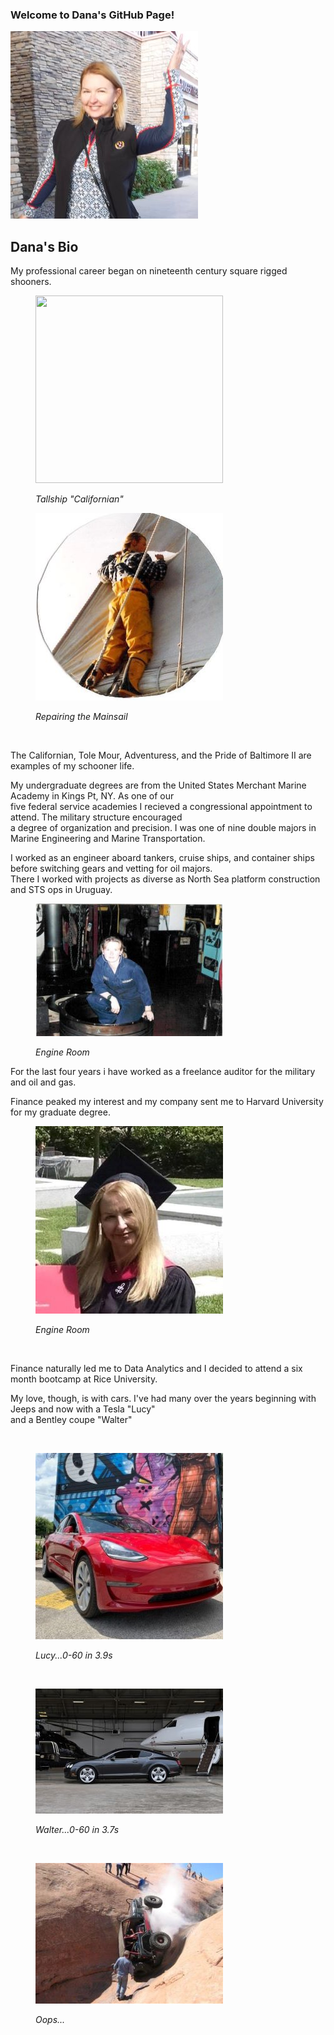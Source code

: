 ### Welcome to Dana's GitHub Page!
![Avatar](Images/Avatar.jpg)
## Dana's Bio
<p>My professional career began on nineteenth century square rigged shooners.</p>
  <figure>
    <p align="left">
      <img width="300" height="300" src="https://upload.wikimedia.org/wikipedia/commons/thumb/a/a0/Bateaugoelette.jpg/300px-Bateaugoelette.jpg">
    </p>
    <figcaption><em>Tallship "Californian"</em></figcaption>
  </figure>
  <figure>
    <p align="left">
      <img width="300" height="300" src="https://github.com/danawoodruff/danawoodruff.github.io/blob/main/Images/Schooner.JPG">
    </p>
    <figcaption><em>Repairing the Mainsail</em></figcaption>
  </figure>
  <br>
  <p>The Californian, Tole Mour, Adventuress, and the Pride of Baltimore II are examples of my schooner life.</p>
  <p>My undergraduate degrees are from the United States Merchant Marine Academy in Kings Pt, NY. As one of our <br>
    five federal service academies I recieved a congressional appointment to attend.  The military structure encouraged<br>
    a degree of organization and precision.  I was one of nine double majors in Marine Engineering and Marine Transportation.</p>
  <p>I worked as an engineer aboard tankers, cruise ships, and container ships before switching gears and vetting for oil majors.<br>
    There I worked with projects as diverse as North Sea platform construction and STS ops in Uruguay.</p>
    <figure>
      <p align="left">
        <img width="300" src="https://github.com/danawoodruff/danawoodruff.github.io/blob/main/Images/Eng.JPG">
      </p>
      <figcaption><em>Engine Room</em></figcaption>
    </figure>
    For the last four years i have worked as a freelance auditor for the military and oil and gas.
  <p>Finance peaked my interest and my company sent me to Harvard University for my graduate degree.</p>
  <figure>
    <p align="left">
      <img width="300" src="https://github.com/danawoodruff/danawoodruff.github.io/blob/main/Images/Harvard.JPG">
    </p>
    <figcaption><em>Engine Room</em></figcaption>
  </figure>
  <br>
  <p>Finance naturally led me to Data Analytics and I decided to attend a six month bootcamp at Rice University.</p>
  <p>My love, though, is with cars. I've had many over the years beginning with Jeeps and now with a Tesla "Lucy"<br>
    and a Bentley coupe "Walter"</p>

  <figure>
  <br>
    <p align="left">
      <img width="300" src="https://github.com/danawoodruff/danawoodruff.github.io/blob/main/Images/Lucy.jpg">
    </p>
    <figcaption><em>Lucy...0-60 in 3.9s</em></figcaption>
  </figure>
  <br>
  <figure>
    <p align="left">
      <img width="300" src="https://github.com/danawoodruff/danawoodruff.github.io/blob/main/Images/Walter.JPG">
    </p>
    <figcaption><em>Walter...0-60 in 3.7s</em></figcaption>
  </figure>
  <br>
  <figure>
    <p align="left">
      <img width="300" src="https://github.com/danawoodruff/danawoodruff.github.io/blob/main/Images/Jeep.JPG">
      <figcaption><em>Oops...</em></figcaption>
      </p>
  </figure>
</body>

</html>
